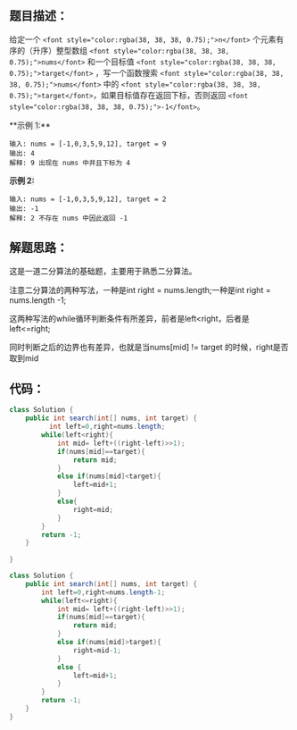 ## 题目描述：
<font style="color:rgb(38, 38, 38);">给定一个 </font>`<font style="color:rgba(38, 38, 38, 0.75);">n</font>`<font style="color:rgb(38, 38, 38);"> 个元素有序的（升序）整型数组 </font>`<font style="color:rgba(38, 38, 38, 0.75);">nums</font>`<font style="color:rgb(38, 38, 38);"> 和一个目标值 </font>`<font style="color:rgba(38, 38, 38, 0.75);">target</font>`<font style="color:rgb(38, 38, 38);">  ，写一个函数搜索 </font>`<font style="color:rgba(38, 38, 38, 0.75);">nums</font>`<font style="color:rgb(38, 38, 38);"> 中的 </font>`<font style="color:rgba(38, 38, 38, 0.75);">target</font>`<font style="color:rgb(38, 38, 38);">，如果目标值存在返回下标，否则返回 </font>`<font style="color:rgba(38, 38, 38, 0.75);">-1</font>`<font style="color:rgb(38, 38, 38);">。</font>

<font style="color:rgb(38, 38, 38);background-color:rgb(240, 240, 240);">  
</font>**<font style="color:rgb(38, 38, 38);background-color:rgb(240, 240, 240);">示例 1:</font>**

```plain
输入: nums = [-1,0,3,5,9,12], target = 9
输出: 4
解释: 9 出现在 nums 中并且下标为 4
```

**<font style="color:rgb(38, 38, 38);background-color:rgb(240, 240, 240);">示例 2:</font>**

```plain
输入: nums = [-1,0,3,5,9,12], target = 2
输出: -1
解释: 2 不存在 nums 中因此返回 -1
```

## 解题思路：
这是一道二分算法的基础题，主要用于熟悉二分算法。

注意二分算法的两种写法，一种是int right = nums.length;一种是int right = nums.length -1; 

这两种写法的while循环判断条件有所差异，前者是left<right，后者是left<=right;

同时判断之后的边界也有差异，也就是当nums[mid] != target 的时候，right是否取到mid

## 代码：
```java
class Solution {
    public int search(int[] nums, int target) {
          int left=0,right=nums.length;
        while(left<right){
            int mid= left+((right-left)>>1);
            if(nums[mid]==target){
                return mid;
            }
            else if(nums[mid]<target){
                left=mid+1;
            }
            else{
                right=mid;
            }
        }
        return -1;
    }
   
}
```

```java
class Solution {
    public int search(int[] nums, int target) {
        int left=0,right=nums.length-1;
        while(left<=right){
            int mid= left+((right-left)>>1);
            if(nums[mid]==target){
                return mid;
            }
            else if(nums[mid]>target){
                right=mid-1;
            }
            else {
                left=mid+1;
            }
        }
        return -1;
    }
}
```

